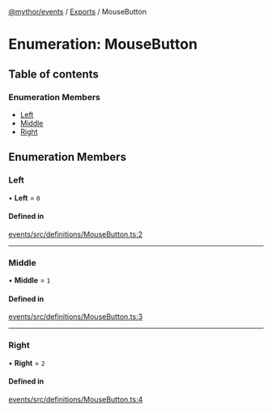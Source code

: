 [@mythor/events](../README.md) / [Exports](../modules.md) / MouseButton

# Enumeration: MouseButton

## Table of contents

### Enumeration Members

- [Left](MouseButton.md#left)
- [Middle](MouseButton.md#middle)
- [Right](MouseButton.md#right)

## Enumeration Members

### Left

• **Left** = ``0``

#### Defined in

[events/src/definitions/MouseButton.ts:2](https://github.com/desaintvincent/mythor/blob/6e85b1e/packages/events/src/definitions/MouseButton.ts#L2)

___

### Middle

• **Middle** = ``1``

#### Defined in

[events/src/definitions/MouseButton.ts:3](https://github.com/desaintvincent/mythor/blob/6e85b1e/packages/events/src/definitions/MouseButton.ts#L3)

___

### Right

• **Right** = ``2``

#### Defined in

[events/src/definitions/MouseButton.ts:4](https://github.com/desaintvincent/mythor/blob/6e85b1e/packages/events/src/definitions/MouseButton.ts#L4)
